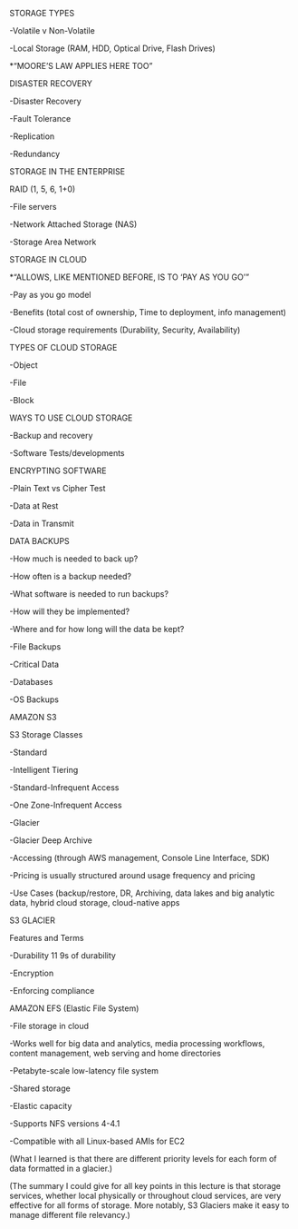 STORAGE TYPES 

 

-Volatile v Non-Volatile 

-Local Storage (RAM, HDD, Optical Drive, Flash Drives) 

*“MOORE’S LAW APPLIES HERE TOO” 

DISASTER RECOVERY 

-Disaster Recovery 

-Fault Tolerance 

-Replication 

-Redundancy 

STORAGE IN THE ENTERPRISE 

RAID (1, 5, 6, 1+0) 

-File servers 

-Network Attached Storage (NAS) 

-Storage Area Network 

STORAGE IN CLOUD 

*“ALLOWS, LIKE MENTIONED BEFORE, IS TO ‘PAY AS YOU GO’” 

-Pay as you go model 

-Benefits (total cost of ownership, Time to deployment, info management) 

-Cloud storage requirements (Durability, Security, Availability) 

TYPES OF CLOUD STORAGE 

-Object 

-File 

-Block 

WAYS TO USE CLOUD STORAGE 

-Backup and recovery 

-Software Tests/developments 

ENCRYPTING SOFTWARE 

-Plain Text vs Cipher Test 

-Data at Rest 

-Data in Transmit 

 

 

 

 

DATA BACKUPS 

-How much is needed to back up? 

-How often is a backup needed? 

-What software is needed to run backups? 

-How will they be implemented? 

-Where and for how long will the data be kept? 

-File Backups 

-Critical Data 

-Databases 

-OS Backups 

AMAZON S3 

S3 Storage Classes 

-Standard 

-Intelligent Tiering 

-Standard-Infrequent Access 

-One Zone-Infrequent Access 

-Glacier 

-Glacier Deep Archive 

-Accessing (through AWS management, Console Line Interface, SDK) 

-Pricing is usually structured around usage frequency and pricing 

-Use Cases (backup/restore, DR, Archiving, data lakes and big analytic data, hybrid cloud storage, cloud-native apps 

S3 GLACIER 

Features and Terms 

-Durability 11 9s of durability 

-Encryption 

-Enforcing compliance 

AMAZON EFS (Elastic File System) 

-File storage in cloud 

-Works well for big data and analytics, media processing workflows, content management, web serving and home directories 

-Petabyte-scale low-latency file system 

-Shared storage 

-Elastic capacity 

-Supports NFS versions 4-4.1 

-Compatible with all Linux-based AMIs for EC2 

 

 
(What I learned is that there are different priority levels for each form of data formatted in a glacier.) 

 

(The summary I could give for all key points in this lecture is that storage services, whether local physically
or throughout cloud services, are very effective for all forms of storage. More notably, S3 Glaciers make it easy
to manage different file relevancy.)
